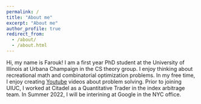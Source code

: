 ```yaml
---
permalink: /
title: "About me"
excerpt: "About me"
author_profile: true
redirect_from: 
  - /about/
  - /about.html
---
```


Hi, my name is Farouk! I am a first year PhD student at the University of Illinois at Urbana Champaign in the CS theory group. I enjoy thinking about recreational math and combinatorial optimization problems. In my free time, I enjoy creating [Youtube](https://www.youtube.com/watch?v=XqTBrQYYUcc&ab_channel=ForAllEpsilon) videos about problem solving. Prior to joining UIUC, I worked at Citadel as a Quantitative Trader in the index arbitrage team. In Summer 2022, I will be interining at Google in the NYC office. 
